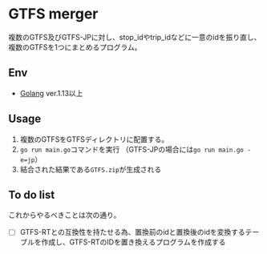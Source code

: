 # GTFS merger

複数のGTFS及びGTFS-JPに対し、stop_idやtrip_idなどに一意のidを振り直し、複数のGTFSを1つにまとめるプログラム。

## Env
- [Golang](https://golang.org/) ver.1.13以上

## Usage
1. 複数のGTFSをGTFSディレクトリに配置する。
2. ``go run main.go``コマンドを実行
（GTFS-JPの場合には``go run main.go -e=jp``）
3. 結合された結果である``GTFS.zip``が生成される

## To do list
これからやるべきことは次の通り。

- [ ] GTFS-RTとの互換性を持たせる為、置換前のidと置換後のidを変換するテーブルを作成し、GTFS-RTのIDを置き換えるプログラムを作成する
